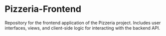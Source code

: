 # Pizzeria-Frontend
Repository for the frontend application of the Pizzeria project. Includes user interfaces, views, and client-side logic for interacting with the backend API.
